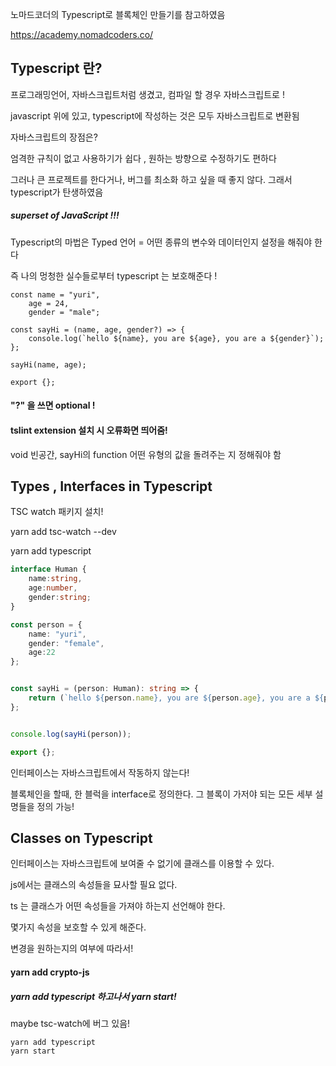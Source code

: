 노마드코더의 Typescript로 블록체인 만들기를 참고하였음

https://academy.nomadcoders.co/



## Typescript 란?

프로그래밍언어, 자바스크립트처럼 생겼고, 컴파일 할 경우 자바스크립트로 !

javascript 위에 있고, typescript에 작성하는 것은 모두 자바스크립트로 변환됨 



자바스크립트의 장점은?

엄격한 규칙이 없고 사용하기가 쉽다 , 원하는 방향으로 수정하기도 편하다

그러나 큰 프로젝트를 한다거나, 버그를 최소화 하고 싶을 때 좋지 않다. 그래서 typescript가 탄생하였음

##### superset of JavaScript !!! 



Typescript의 마법은 Typed 언어 = 어떤 종류의 변수와 데이터인지 설정을 해줘야 한다

즉 나의 멍청한 실수들로부터  typescript 는 보호해준다 ! 



```tsx
const name = "yuri",
    age = 24,
    gender = "male";

const sayHi = (name, age, gender?) => {
    console.log(`hello ${name}, you are ${age}, you are a ${gender}`);
};

sayHi(name, age);

export {};
```



#### "?" 을 쓰면 optional !

#### tslint extension 설치 시 오류화면 띄어줌!

void 빈공간, sayHi의 function 어떤 유형의 값을 돌려주는 지 정해줘야 함



## Types , Interfaces in Typescript



TSC watch 패키지 설치!

yarn add tsc-watch --dev

yarn add typescript



```typescript
interface Human {
    name:string,
    age:number,
    gender:string;
}

const person = {
    name: "yuri",
    gender: "female",
    age:22
};


const sayHi = (person: Human): string => {
    return (`hello ${person.name}, you are ${person.age}, you are a ${person.gender}`);
};


console.log(sayHi(person));

export {};
```



인터페이스는 자바스크립트에서 작동하지 않는다!

블록체인을 할때, 한 블럭을 interface로 정의한다. 그 블록이 가저야 되는 모든 세부 설명들을 정의 가능!



## Classes on Typescript

인터페이스는 자바스크립트에 보여줄 수 없기에 클래스를 이용할 수 있다.

js에서는 클래스의 속성들을 묘사할 필요 없다.

ts 는 클래스가 어떤 속성들을 가져야 하는지 선언해야 한다.



몇가지 속성을 보호할 수 있게 해준다.

변경을 원하는지의 여부에 따라서!





#### yarn add crypto-js

##### yarn add typescript 하고나서 yarn start!

maybe tsc-watch에 버그 있음!



```
yarn add typescript
yarn start
```

